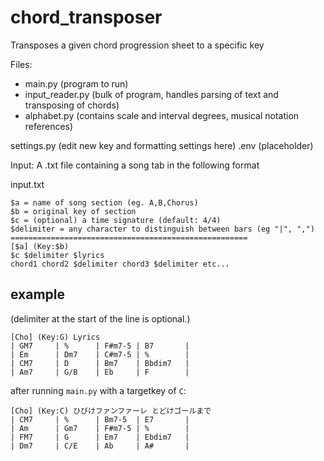 # chord_transposer
Transposes a given chord progression sheet to a specific key 

Files:
* main.py (program to run)
* input_reader.py (bulk of program, handles parsing of text and transposing of chords)
* alphabet.py (contains scale and interval degrees, musical notation references)

settings.py (edit new key and formatting settings here)
.env (placeholder)


Input: A .txt file containing a song tab in the following format

input.txt
  ```
  $a = name of song section (eg. A,B,Chorus)
  $b = original key of section
  $c = (optional) a time signature (default: 4/4)
  $delimiter = any character to distinguish between bars (eg "|", ",")
  =====================================================
  [$a] (Key:$b)
  $c $delimiter $lyrics
  chord1 chord2 $delimiter chord3 $delimiter etc...
  ```

<h2>example</h2>
(delimiter at the start of the line is optional.)

```
[Cho] (Key:G) Lyrics
| GM7     | %      | F#m7-5 | B7       |
| Em      | Dm7    | C#m7-5 | %        |
| CM7     | D      | Bm7    | Bbdim7   |
| Am7     | G/B    | Eb     | F        |
```

after running `main.py` with a targetkey of `C`: 

```
[Cho] (Key:C) ひびけファンファーレ とどけゴールまで
| CM7     | %      | Bm7-5  | E7       |
| Am      | Gm7    | F#m7-5 | %        |
| FM7     | G      | Em7    | Ebdim7   |
| Dm7     | C/E    | Ab     | A#       |
```
